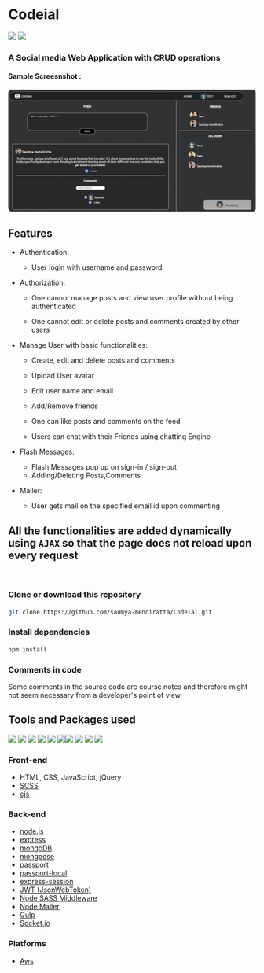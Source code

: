 # Codeial
<img src="https://img.shields.io/github/issues/saumya-mendiratta/Codeial"> <img src="https://img.shields.io/badge/Dev-InProgress-orange">


<h3>A Social media Web Application with CRUD operations</h3>
<h4>Sample Screesnshot :</h4>

<img src="https://github.com/saumya-mendiratta/Codeial/blob/main/assets/images/codeial.gif?raw=true">


## Features

* Authentication:
  
  * User login with username and password

* Authorization:

  * One cannot manage posts and view user profile without being authenticated

  * One cannot edit or delete posts and comments created by other users

* Manage User with basic functionalities:

  * Create, edit and delete posts and comments

  * Upload User avatar

  * Edit user name and email
  
  * Add/Remove friends
  
  * One can like posts and comments on the feed
 
  * Users can chat with their Friends using chatting Engine 
  
 * Flash Messages:
 
     * Flash Messages pop up on sign-in / sign-out
     * Adding/Deleting Posts,Comments
     
  * Mailer:
     * User gets mail on the specified email id upon commenting
     
 ## All the functionalities are added dynamically using `AJAX` so that the page does not reload upon every request  

<br>

### Clone or download this repository

```sh
git clone https://github.com/saumya-mendiratta/Codeial.git
```

### Install dependencies

```sh
npm install
```

### Comments in code

Some comments in the source code are course notes and therefore might not seem necessary from a developer's point of view.

## Tools and Packages used
<img src="https://raw.githubusercontent.com/gulpjs/artwork/master/gulp-2x.png" width=40> <img src="https://miro.medium.com/max/800/0*g3ns8QALNBBH7CBA." width=100> <img src="https://t1.daumcdn.net/cfile/tistory/226E113C5660EF950B" width=150> <img src="https://upload.wikimedia.org/wikipedia/commons/d/d9/Node.js_logo.svg" width=150> <img src="https://cdn.iconscout.com/icon/free/png-512/mongodb-226029.png" width=150> <img src="https://transang.me/content/images/2019/11/ExpressJS.png" width=150><img src="https://vegibit.com/wp-content/uploads/2018/07/JSON-Web-Token-Authentication-With-Node.png" width=150> <img src="https://camo.githubusercontent.com/f1e23b7f0efb3e6acf2b5a11c0379e5c51cc911b/68747470733a2f2f7261776769742e636f6d2f736173732f6e6f64652d736173732f6d61737465722f6d656469612f6c6f676f2e737667" width=110> <img src="https://i1.wp.com/community.nodemailer.com/wp-content/uploads/2015/10/n2-2.png?fit=422%2C360&ssl=1" width=110> <img src="https://miro.medium.com/max/400/1*YI1tt4kGzvea-v4dAhZ90w.png" width=110>

### Front-end
* HTML, CSS, JavaScript, jQuery
* [SCSS](https://sass-lang.com/)
* [ejs](http://ejs.co/)

### Back-end
* [node.js](https://nodejs.org/en/)
* [express](https://expressjs.com/)
* [mongoDB](https://www.mongodb.com/)
* [mongoose](http://mongoosejs.com/)
* [passport](http://www.passportjs.org/)
* [passport-local](https://github.com/jaredhanson/passport-local#passport-local)
* [express-session](https://github.com/expressjs/session#express-session)
* [JWT (JsonWebToken)](https://jwt.io/)
* [Node SASS Middleware](https://www.npmjs.com/package/node-sass)
* [Node Mailer](https://nodemailer.com/about/)
* [Gulp](https://gulpjs.com/)
* [Socket.io](https://socket.io/)


### Platforms

* [Aws](https://aws.amazon.com/)

